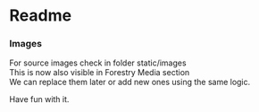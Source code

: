 # Readme
### Images
For source images check in folder static/images\
This is now also visible in Forestry Media section\
We can replace them later or add new ones using the same logic.

Have fun with it.

